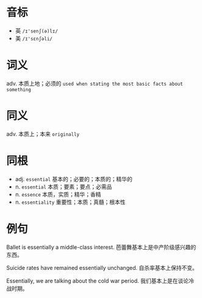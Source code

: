 # 音标

- 英 `/ɪ'senʃ(ə)lɪ/`
- 美 `/ɪ'sɛnʃəli/`

# 词义

adv. 本质上地；必须的
`used when stating the most basic facts about something`

# 同义

adv. 本质上；本来
`originally`

# 同根

- adj. `essential` 基本的；必要的；本质的；精华的
- n. `essential` 本质；要素；要点；必需品
- n. `essence` 本质，实质；精华；香精
- n. `essentiality` 重要性；本质；真髓；根本性

# 例句

Ballet is essentially a middle-class interest.
芭蕾舞基本上是中产阶级感兴趣的东西。

Suicide rates have remained essentially unchanged.
自杀率基本上保持不变。

Essentially, we are talking about the cold war period.
我们基本上是在谈论冷战时期。


